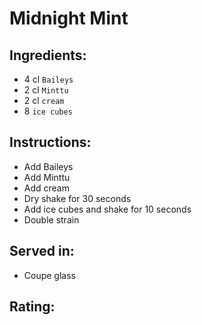 # Midnight Mint

## Ingredients:
- 4 cl `Baileys`
- 2 cl `Minttu` <!-- - 2 cl `Bols Peppermint Green` -->
- 2 cl `cream`
- 8 `ice cubes`

## Instructions:
- Add Baileys
- Add Minttu <!-- - Add Bols Peppermint Green -->
- Add cream
- Dry shake for 30 seconds
- Add ice cubes and shake for 10 seconds
- Double strain

## Served in:
- Coupe glass

## Rating:
<!-- - ★★★☆☆ -->
